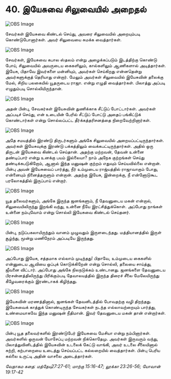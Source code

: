 # 40. இயேசுவை சிலுவையில் அறைதல்

![OBS Image](https://cdn.door43.org/obs/jpg/360px/obs-en-40-01.jpg)

சேவர்கள் இயேசுவை கிண்டல் செய்து, அவரை சிலுவையில் அறையும்படி கொண்டுபோனார்கள். அவர்  சிலுவையை சுமக்க வைத்தார்கள்.

![OBS Image](https://cdn.door43.org/obs/jpg/360px/obs-en-40-02.jpg)

சேவர்கள், இயேசுவை கபால ஸ்தலம் என்று அழைக்கப்படும் இடத்திற்கு கொண்டு போய், சிலுவையில் அவருடைய கைகளிலும், கால்களிலும் ஆணிகளால் அடித்தார்கள். இயேசு, பிதாவே இவர்களை மன்னியும், அவர்கள் செய்கிறது என்னதென்று அவர்களுக்குத் தெரியாது என்றார். மேலும் அவர்கள் சிலுவையில் இயேசுவின் தலைக்கு மேல், சிறிய பலகையில் யூதருடைய ராஜா. என்று எழுதி வைத்தார்கள். பிலாத்து அப்படி எழுதும்படி சொல்லியிருந்தான்.

![OBS Image](https://cdn.door43.org/obs/jpg/360px/obs-en-40-03.jpg)

அதன் பின்பு, சேவகர்கள் இயேசுவின் துணிக்காக சீட்டுப் போட்டார்கள். அவர்கள் அப்படிச் செய்து, என் உடையின் பேரில் சீட்டுப் போட்டு அதைப் பங்கிட்டுக் கொண்டார்கள் என்று சொல்லப்பட்ட தீர்க்கத்தரிசனத்தை நிறைவேற்றினார்கள். 

![OBS Image](https://cdn.door43.org/obs/jpg/360px/obs-en-40-04.jpg)

அதே சமயத்தில் இரண்டு திருடர்களும் அங்கே சிலுவையில் அறையப்பட்டிருந்தார்கள். அவர்கள் இயேசுவுக்கு இரண்டு பக்கத்திலும் வைக்கபட்டிருந்தார்கள். அதில் ஒரு திருடன் இயேசுவை கிண்டல் செய்தான். அதற்கு மற்றவன், தேவன் உன்னை தண்டிப்பார் என்று உனக்கு பயம் இல்லையா? நாம் அநேக குற்றங்கள் செய்து தண்டிக்கபடுகிறோம், ஆனால் இந்த மனுஷன் குற்றம் எதுவும் செய்யவில்லை என்றான். பின்பு அவன் இயேசுவைப் பார்த்து, நீர் உம்முடைய ராஜ்யத்தில் ராஜாவாகும் போது, என்னையும் நினைத்தருளும் என்றான். அதற்கு இயேசு, இன்றைக்கு, நீ என்னோடுகூட பரலோகத்தில் இருப்பாய் என்றார்.

![OBS Image](https://cdn.door43.org/obs/jpg/360px/obs-en-40-05.jpg)

யூத தலைவர்களும், அங்கே இருந்த ஜனங்களும், நீ தேவனுடைய மகன் என்றால், சிலுவையிலிருந்து இறங்கி வந்து, உன்னை நீயே இரட்சித்துக்கொள். அப்போது நாங்கள் உன்னை நம்புவோம் என்று சொல்லி இயேசுவை கிண்டல் செய்தனர். 

![OBS Image](https://cdn.door43.org/obs/jpg/360px/obs-en-40-06.jpg)

பின்பு, நடுப்பகலாயிருந்தும் வானம் முழுவதும் இருளடைந்தது. மத்தியானத்தில் இருள் சூழ்ந்து, மூன்று மணிநேரம் அப்படியே இருந்தது.

![OBS Image](https://cdn.door43.org/obs/jpg/360px/obs-en-40-07.jpg)

அப்போது இயேசு, சத்தமாக எல்லாம் முடிந்தது! பிதாவே, உம்முடைய கைகளில் என்னுடைய ஆவியை ஒப்புக் கொடுக்கிறேன் என்று சொல்லி, தலையை சாய்த்து, ஜீவனை விட்டார். அப்போது அங்கே நிலநடுக்கம் உண்டானது. ஜனங்களை தேவனுடைய பிரசன்னத்திலிருந்து பிரிக்கும்படி தேவாலயத்தில் இருந்த திரைச் சீலை மேலேயிருந்து கீழேவரைக்கும் இரண்டாகக் கிழிந்தது.

![OBS Image](https://cdn.door43.org/obs/jpg/360px/obs-en-40-08.jpg)

இயேசுவின் மரணத்தினால், ஜனங்கள் தேவனிடத்தில் போவதற்கு வழி திறந்தது. இயேசுவைக் காத்துக் கொண்டிருந்த சேவகர்கள் நடந்த எல்லாவற்றையும் பார்த்து, உண்மையாகவே இந்த மனுஷன் நீதிமான். இவர் தேவனுடைய மகன் தான் என்றார்கள்.

![OBS Image](https://cdn.door43.org/obs/jpg/360px/obs-en-40-09.jpg)

பின்பு யூத தலைவர்களில் இரண்டுபேர் இயேசுவை மேசியா என்று நம்பினார்கள். அவர்களில் ஒருவன் யோசேப்பு மற்றவன் நிக்கொதேமு. அவர்கள் இருவரும் வந்து, பிலாத்துவினிடத்தில் இயேசுவின் உடலைக் கேட்டு வாங்கி, அவர் உடலை சீலையினால் சுற்றி, கற்பாறையை உடைத்து செய்யப்பட்ட கல்லறையில் வைத்தார்கள். பின்பு பெரிய கல்லை உருட்டி அதின் வாசலை அடைத்தார்கள்.

_வேதாகம கதை: மத்தேயு27:27-61; மாற்கு 15:16-47; லூக்கா 23:26-56; யோவான் 19:17-42_

